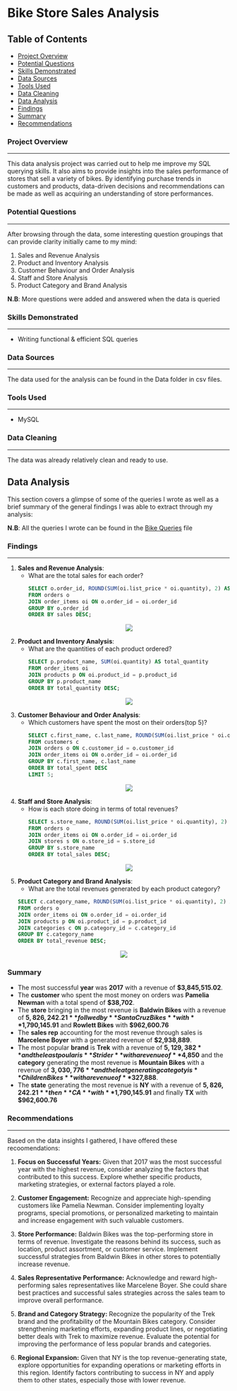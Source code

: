 # Bike Store Sales Analysis

## Table of Contents
- [Project Overview](#project-overview)
- [Potential Questions](#potential-questions)
- [Skills Demonstrated](#skills-demonstrated)
- [Data Sources](#data-sources)
- [Tools Used](#tools-used)
- [Data Cleaning](#data-cleaning)
- [Data Analysis](#data-analysis)
- [Findings](#findings)
- [Summary](#summary)
- [Recommendations](#recommendations)

### Project Overview
---
This data analysis project was carried out to help me improve my SQL querying skills. It also aims to provide insights into the sales performance of stores that sell a variety of bikes. By identifying purchase trends in customers and products, data-driven decisions and recommendations can be made as well as acquiring an understanding of store performances. 

### Potential Questions
---
After browsing through the data, some interesting question groupings that can provide clarity initially came to my mind:
1. Sales and Revenue Analysis 
2. Product and Inventory Analysis
3. Customer Behaviour and Order Analysis
4. Staff and Store Analysis
5. Product Category and Brand Analysis

**N.B**: More questions were added and answered when the data is queried

### Skills Demonstrated
---
- Writing functional & efficient SQL queries

### Data Sources
---
The data used for the analysis can be found in the Data folder in csv files.

### Tools Used
---
- MySQL

### Data Cleaning
---
The data was already relatively clean and ready to use.

## Data Analysis
This section covers a glimpse of some of the queries I wrote as well as a brief summary of the general findings I was able to extract through my analysis:

**N.B**: All the queries I wrote can be found in the [Bike Queries](bike_queries.sql) file

### Findings
---
1. **Sales and Revenue Analysis**:
   - What are the total sales for each order?
     ```sql
     SELECT o.order_id, ROUND(SUM(oi.list_price * oi.quantity), 2) AS sales
     FROM orders o
     JOIN order_items oi ON o.order_id = oi.order_id
     GROUP BY o.order_id
     ORDER BY sales DESC;
     ```
     <p align="center">
      <img src="ordersales.png">
     </p>
2. **Product and Inventory Analysis**:
   - What are the quantities of each product ordered?
     ```sql
     SELECT p.product_name, SUM(oi.quantity) AS total_quantity
     FROM order_items oi 
     JOIN products p ON oi.product_id = p.product_id
     GROUP BY p.product_name
     ORDER BY total_quantity DESC;
     ```
     <p align="center">
      <img src="prodquant.png">
     </p>
4. **Customer Behaviour and Order Analysis**:
   - Which customers have spent the most on their orders(top 5)?
     ```sql
     SELECT c.first_name, c.last_name, ROUND(SUM(oi.list_price * oi.quantity), 2) AS total_spent
     FROM customers c 
     JOIN orders o ON c.customer_id = o.customer_id
     JOIN order_items oi ON o.order_id = oi.order_id
     GROUP BY c.first_name, c.last_name
     ORDER BY total_spent DESC
     LIMIT 5;
     ```
     <p align="center">
      <img src="cust_top5.png">
     </p>
6. **Staff and Store Analysis**:
   - How is each store doing in terms of total revenues?
     ```sql
     SELECT s.store_name, ROUND(SUM(oi.list_price * oi.quantity), 2) as total_sales
     FROM orders o 
     JOIN order_items oi ON o.order_id = oi.order_id
     JOIN stores s ON o.store_id = s.store_id
     GROUP BY s.store_name
     ORDER BY total_sales DESC;
     ```
     <p align="center">
      <img src="storerev.png">
     </p>
8. **Product Category and Brand Analysis**:
   - What are the total revenues generated by each product category?
    ```sql
    SELECT c.category_name, ROUND(SUM(oi.list_price * oi.quantity), 2) AS total_revenue
    FROM orders o 
    JOIN order_items oi ON o.order_id = oi.order_id
    JOIN products p ON oi.product_id = p.product_id
    JOIN categories c ON p.category_id = c.category_id
    GROUP BY c.category_name
    ORDER BY total_revenue DESC;
    ```
    <p align="center">
      <img src="catrev.png">
     </p>

### Summary
- The most successful **year** was **2017** with a revenue of **$3,845,515.02**.
- The **customer** who spent the most money on orders was **Pamelia Newman** with a total spend of **$38,702**.
- The **store** bringing in the most revenue is **Baldwin Bikes** with a revenue of **$5,826,242.21** follwed by **Santa Cruz Bikes** with **$1,790,145.91** and **Rowlett Bikes** with **$962,600.76**
- The **sales rep** accounting for the most revenue through sales is **Marcelene Boyer** with a generated revenue of **$2,938,889**.
- The most popular **brand** is **Trek** with a revenue of **$5,129,382** and the least poular is **Strider** with a revenue of **$4,850** and the **category** generating the most revenue is **Mountain Bikes** with a revenue of **$3,030,776** and the leat generating categoty is **Children Bikes** with a revenue of **$327,888**.
- The **state** generating the most revenue is **NY** with a revenue of **$5,826,242.21** then **CA** with **$1,790,145.91** and finally **TX** with **$962,600.76**

### Recommendations
---
Based on the data insights I gathered, I have offered these recoomendations:

1. **Focus on Successful Years:** Given that 2017 was the most successful year with the highest revenue, consider analyzing the factors that contributed to this success. Explore whether specific products, marketing strategies, or external factors played a role.

2. **Customer Engagement:** Recognize and appreciate high-spending customers like Pamelia Newman. Consider implementing loyalty programs, special promotions, or personalized marketing to maintain and increase engagement with such valuable customers.

3. **Store Performance:** Baldwin Bikes was the top-performing store in terms of revenue. Investigate the reasons behind its success, such as location, product assortment, or customer service. Implement successful strategies from Baldwin Bikes in other stores to potentially increase revenue.

4. **Sales Representative Performance:** Acknowledge and reward high-performing sales representatives like Marcelene Boyer. She could share best practices and successful sales strategies across the sales team to improve overall performance.

5. **Brand and Category Strategy:** Recognize the popularity of the Trek brand and the profitability of the Mountain Bikes category. Consider strengthening marketing efforts, expanding product lines, or negotiating better deals with Trek to maximize revenue. Evaluate the potential for improving the performance of less popular brands and categories.

6. **Regional Expansion:** Given that NY is the top revenue-generating state, explore opportunities for expanding operations or marketing efforts in this region. Identify factors contributing to success in NY and apply them to other states, especially those with lower revenue.

